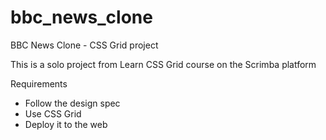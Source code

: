 # bbc_news_clone

BBC News Clone - CSS Grid project

This is a solo project from Learn CSS Grid course on the Scrimba platform

Requirements

- Follow the design spec
- Use CSS Grid
- Deploy it to the web
